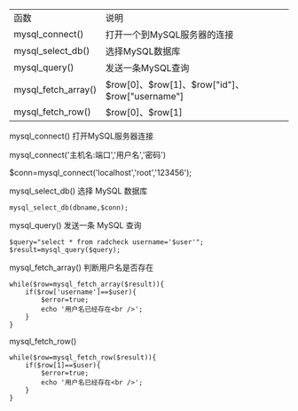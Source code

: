 <table>
<tr><td>函数</td><td>说明</td></tr>
<tr><td>mysql_connect()</td><td>打开一个到MySQL服务器的连接</td></tr>
<tr><td>mysql_select_db()</td><td>选择MySQL数据库</td></tr>
<tr><td>mysql_query()</td><td>发送一条MySQL查询</td></tr>
<tr><td>mysql_fetch_array()</td><td>$row[0]、$row[1]、$row["id"]、$row["username"]</td></tr>
<tr><td>mysql_fetch_row()</td><td>$row[0]、$row[1]</td></tr>
</table>

mysql_connect() 打开MySQL服务器连接

mysql_connect('主机名:端口','用户名','密码')

  $conn=mysql_connect('localhost','root','123456');

mysql_select_db()  选择 MySQL 数据库

	mysql_select_db(dbname,$conn);
	
mysql_query()   发送一条 MySQL 查询

	$query="select * from radcheck username='$user'";
	$result=mysql_query($query);

mysql_fetch_array()  判断用户名是否存在

	while($row=mysql_fetch_array($result)){
		if($row['username']==$user){
			$error=true;
			echo '用户名已经存在<br />';
		}
	}

mysql_fetch_row()  

	while($row=mysql_fetch_row($result)){
		if($row[1]==$user){
			$error=true;
			echo '用户名已经存在<br />';
		}
	}
